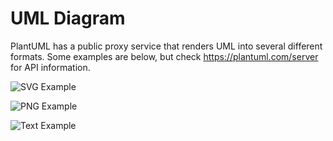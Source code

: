 UML Diagram
===========

PlantUML has a public proxy service that renders UML into several different formats. Some examples are below, but check https://plantuml.com/server for API information.

![SVG Example](http://www.plantuml.com/plantuml/proxy?fmt=svg&src=https://raw.github.com/wandns/examples/master/github-uml-diagram/example.puml)

![PNG Example](http://www.plantuml.com/plantuml/proxy?fmt=png&src=https://raw.github.com/wandns/examples/master/github-uml-diagram/example.puml)

![Text Example](http://www.plantuml.com/plantuml/proxy?fmt=txt&src=https://raw.github.com/wandns/examples/master/github-uml-diagram/example.puml)
